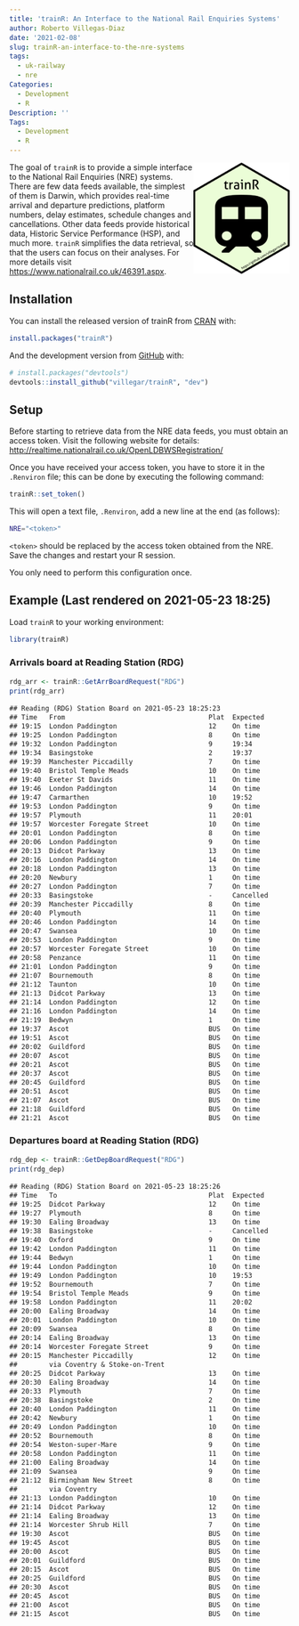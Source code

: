 ```yaml
---
title: 'trainR: An Interface to the National Rail Enquiries Systems'
author: Roberto Villegas-Diaz
date: '2021-02-08'
slug: trainR-an-interface-to-the-nre-systems
tags:
  - uk-railway
  - nre
Categories:
  - Development
  - R
Description: ''
Tags:
  - Development
  - R
---
```


<img src="https://raw.githubusercontent.com/villegar/trainR/main/inst/images/logo.png" alt="logo" align="right" height=200px/>

The goal of `trainR` is to provide a simple interface to the 
National Rail Enquiries (NRE) systems. There are few data feeds 
available, the simplest of them is Darwin, which provides real-time 
arrival and departure predictions, platform numbers, delay estimates, 
schedule changes and cancellations. Other data feeds provide historical 
data, Historic Service Performance (HSP), and much more. `trainR` 
simplifies the data retrieval, so that the users can focus on their 
analyses. For more details visit 
https://www.nationalrail.co.uk/46391.aspx.

## Installation

You can install the released version of trainR from [CRAN](https://CRAN.R-project.org) with:

``` r
install.packages("trainR")
```

And the development version from [GitHub](https://github.com/) with:

``` r
# install.packages("devtools")
devtools::install_github("villegar/trainR", "dev")
```

## Setup
Before starting to retrieve data from the NRE data feeds, you must obtain an access token. 
Visit the following website for details: http://realtime.nationalrail.co.uk/OpenLDBWSRegistration/

Once you have received your access token, you have to store it in the `.Renviron` file; this can be 
done by executing the following command:


```r
trainR::set_token()
```

This will open a text file, `.Renviron`, add a new line at the end (as follows):

```bash
NRE="<token>"
```

`<token>` should be replaced by the access token obtained from the NRE. Save the changes and restart 
your R session.

You only need to perform this configuration once.

## Example (Last rendered on 2021-05-23 18:25)

Load `trainR` to your working environment:

```r
library(trainR)
```

### Arrivals board at Reading Station (RDG)


```r
rdg_arr <- trainR::GetArrBoardRequest("RDG")
print(rdg_arr)
```

```
## Reading (RDG) Station Board on 2021-05-23 18:25:23
## Time   From                                    Plat  Expected
## 19:15  London Paddington                       12    On time
## 19:25  London Paddington                       8     On time
## 19:32  London Paddington                       9     19:34
## 19:34  Basingstoke                             2     19:37
## 19:39  Manchester Piccadilly                   7     On time
## 19:40  Bristol Temple Meads                    10    On time
## 19:40  Exeter St Davids                        11    On time
## 19:46  London Paddington                       14    On time
## 19:47  Carmarthen                              10    19:52
## 19:53  London Paddington                       9     On time
## 19:57  Plymouth                                11    20:01
## 19:57  Worcester Foregate Street               10    On time
## 20:01  London Paddington                       8     On time
## 20:06  London Paddington                       9     On time
## 20:13  Didcot Parkway                          13    On time
## 20:16  London Paddington                       14    On time
## 20:18  London Paddington                       13    On time
## 20:20  Newbury                                 1     On time
## 20:27  London Paddington                       7     On time
## 20:33  Basingstoke                             -     Cancelled
## 20:39  Manchester Piccadilly                   8     On time
## 20:40  Plymouth                                11    On time
## 20:46  London Paddington                       14    On time
## 20:47  Swansea                                 10    On time
## 20:53  London Paddington                       9     On time
## 20:57  Worcester Foregate Street               10    On time
## 20:58  Penzance                                11    On time
## 21:01  London Paddington                       9     On time
## 21:07  Bournemouth                             8     On time
## 21:12  Taunton                                 10    On time
## 21:13  Didcot Parkway                          13    On time
## 21:14  London Paddington                       12    On time
## 21:16  London Paddington                       14    On time
## 21:19  Bedwyn                                  1     On time
## 19:37  Ascot                                   BUS   On time
## 19:51  Ascot                                   BUS   On time
## 20:02  Guildford                               BUS   On time
## 20:07  Ascot                                   BUS   On time
## 20:21  Ascot                                   BUS   On time
## 20:37  Ascot                                   BUS   On time
## 20:45  Guildford                               BUS   On time
## 20:51  Ascot                                   BUS   On time
## 21:07  Ascot                                   BUS   On time
## 21:18  Guildford                               BUS   On time
## 21:21  Ascot                                   BUS   On time
```

### Departures board at Reading Station (RDG)


```r
rdg_dep <- trainR::GetDepBoardRequest("RDG")
print(rdg_dep)
```

```
## Reading (RDG) Station Board on 2021-05-23 18:25:26
## Time   To                                      Plat  Expected
## 19:25  Didcot Parkway                          12    On time
## 19:27  Plymouth                                8     On time
## 19:30  Ealing Broadway                         13    On time
## 19:38  Basingstoke                             -     Cancelled
## 19:40  Oxford                                  9     On time
## 19:42  London Paddington                       11    On time
## 19:44  Bedwyn                                  1     On time
## 19:44  London Paddington                       10    On time
## 19:49  London Paddington                       10    19:53
## 19:52  Bournemouth                             7     On time
## 19:54  Bristol Temple Meads                    9     On time
## 19:58  London Paddington                       11    20:02
## 20:00  Ealing Broadway                         14    On time
## 20:01  London Paddington                       10    On time
## 20:09  Swansea                                 8     On time
## 20:14  Ealing Broadway                         13    On time
## 20:14  Worcester Foregate Street               9     On time
## 20:15  Manchester Piccadilly                   12    On time
##        via Coventry & Stoke-on-Trent           
## 20:25  Didcot Parkway                          13    On time
## 20:30  Ealing Broadway                         14    On time
## 20:33  Plymouth                                7     On time
## 20:38  Basingstoke                             2     On time
## 20:40  London Paddington                       11    On time
## 20:42  Newbury                                 1     On time
## 20:49  London Paddington                       10    On time
## 20:52  Bournemouth                             8     On time
## 20:54  Weston-super-Mare                       9     On time
## 20:58  London Paddington                       11    On time
## 21:00  Ealing Broadway                         14    On time
## 21:09  Swansea                                 9     On time
## 21:12  Birmingham New Street                   8     On time
##        via Coventry                            
## 21:13  London Paddington                       10    On time
## 21:14  Didcot Parkway                          12    On time
## 21:14  Ealing Broadway                         13    On time
## 21:14  Worcester Shrub Hill                    7     On time
## 19:30  Ascot                                   BUS   On time
## 19:45  Ascot                                   BUS   On time
## 20:00  Ascot                                   BUS   On time
## 20:01  Guildford                               BUS   On time
## 20:15  Ascot                                   BUS   On time
## 20:25  Guildford                               BUS   On time
## 20:30  Ascot                                   BUS   On time
## 20:45  Ascot                                   BUS   On time
## 21:00  Ascot                                   BUS   On time
## 21:15  Ascot                                   BUS   On time
```
